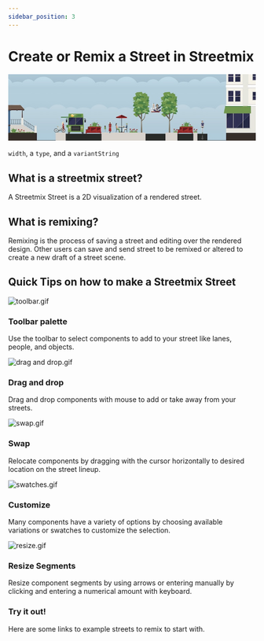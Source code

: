 ```yaml
---
sidebar_position: 3
---
```


# Create or Remix a Street in Streetmix

![Screenshot of the layers panel in 3DStreet Editor.](/img/docs/tutorials/streetmix-street-example.jpg)

`width`, a `type`, and a `variantString`
## What is a streetmix street?

A Streetmix Street is a 2D visualization of a rendered street. 

## What is remixing?

Remixing is the process of saving a street and editing over the rendered design. Other users can save and send street to be remixed or altered to create a new draft of a street scene. 

## Quick Tips on how to make a Streetmix Street

![toolbar.gif](https://s3-us-west-2.amazonaws.com/secure.notion-static.com/8ea7201e-0394-4a0d-be38-f01d349da307/toolbar.gif)

### Toolbar palette

Use the toolbar to select components to add to your street like lanes, people, and objects. 

![drag and drop.gif](https://s3-us-west-2.amazonaws.com/secure.notion-static.com/e9a649b2-50be-44af-b870-727ad248194f/drag_and_drop.gif)

### Drag and drop

Drag and drop components with mouse to add or take away from your streets. 

![swap.gif](https://s3-us-west-2.amazonaws.com/secure.notion-static.com/945ed80b-6994-4e59-90b3-ded4a06dead9/swap.gif)

### Swap

Relocate components by dragging with the cursor horizontally to desired location on the street lineup. 

![swatches.gif](https://s3-us-west-2.amazonaws.com/secure.notion-static.com/fd473dd8-bbba-45a3-8aa3-27834b87182e/swatches.gif)

### Customize

Many components have a variety of options by choosing available variations or swatches to customize the selection. 

![resize.gif](https://s3-us-west-2.amazonaws.com/secure.notion-static.com/8e052613-e40a-42f5-b982-3fb2b00184c8/resize.gif)

### Resize Segments

Resize component segments by using arrows or entering manually by clicking and entering a numerical amount with keyboard. 

### Try it out!

Here are some links to example streets to remix to start with.